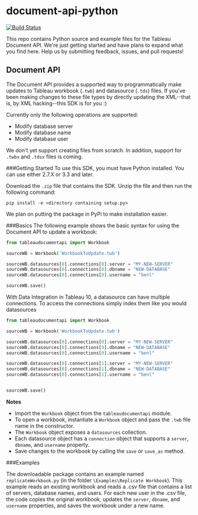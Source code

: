 # document-api-python

[![Build Status](https://travis-ci.org/tableau/document-api-python.svg?branch=master)](https://travis-ci.org/tableau/document-api-python)

This repo contains Python source and example files for the Tableau Document API. We're just getting started and have plans to expand what you find here. Help us by submitting feedback, issues, and pull requests!

Document API
---------------
The Document API provides a supported way to programmatically make updates to Tableau workbook (`.twb`) and datasource (`.tds`) files. If you've been making changes to these file types by directly updating the XML--that is, by XML hacking--this SDK is for you :)

Currently only the following operations are supported:

- Modify database server
- Modify database name
- Modify database user

We don't yet support creating files from scratch. In addition, support for `.twbx` and `.tdsx` files is coming.


###Getting Started
To use this SDK, you must have Python installed. You can use either 2.7.X or 3.3 and later.

Download the `.zip` file that contains the SDK. Unzip the file and then run the following command:

```text
pip install -e <directory containing setup.py>
```

We plan on putting the package in PyPi to make installation easier.


###Basics
The following example shows the basic syntax for using the Document API to update a workbook:

```python
from tableaudocumentapi import Workbook

sourceWB = Workbook('WorkbookToUpdate.twb')

sourceWB.datasources[0].connections[0].server = "MY-NEW-SERVER"
sourceWB.datasources[0].connections[0].dbname = "NEW-DATABASE"
sourceWB.datasources[0].connections[0].username = "benl"

sourceWB.save()
```

With Data Integration in Tableau 10, a datasource can have multiple connections. To access the connections simply index them like you would datasources

```python
from tableaudocumentapi import Workbook

sourceWB = Workbook('WorkbookToUpdate.twb')

sourceWB.datasources[0].connections[0].server = "MY-NEW-SERVER"
sourceWB.datasources[0].connections[0].dbname = "NEW-DATABASE"
sourceWB.datasources[0].connections[0].username = "benl"

sourceWB.datasources[0].connections[1].server = "MY-NEW-SERVER"
sourceWB.datasources[0].connections[1].dbname = "NEW-DATABASE"
sourceWB.datasources[0].connections[1].username = "benl"


sourceWB.save()
```


**Notes**

- Import the `Workbook` object from the `tableaudocumentapi` module.
- To open a workbook, instantiate a `Workbook` object and pass the `.twb` file name in the constructor.
- The `Workbook` object exposes a `datasources` collection.
- Each datasource object has a `connection` object that supports a `server`, `dbname`, and `username` property.
- Save changes to the workbook by calling the `save` or `save_as` method.



###Examples

The downloadable package contains an example named `replicateWorkbook.py` (in the folder `\Examples\Replicate Workbook`). This example reads an existing workbook and reads a .csv file that contains a list of servers, database names, and users. For each new user in the .csv file, the code copies the original workbook, updates the `server`, `dbname`, and `username` properties, and saves the workbook under a new name.
